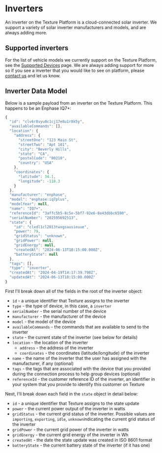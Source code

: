 # Inverters

An inverter on the Texture Platform is a cloud-connected solar inverter. We support a variety of solar inverter manufacturers and models, and are always adding more.

## Supported inverters

For the list of vehicle models we currently support on the Texture Platform, see the [Supported Devices](/docs/sources/supported-devices) page. We are always adding support for more so if you see a inverter that you would like to see on platform, please [contact us](https://www.texturehq.com/contact-us) and let us know.

## Inverter Data Model

Below is a sample payload from an inverter on the Texture Platform. This happens to be an Enphase IQ7+:

```js
{
  "id": "clv6r8vyu0c1cj17e8u1r8k5y",
  "availableCommands": [],
  "location": {
    "address": {
      "streetOne": "123 Main St",
      "streetTwo": "Apt 101",
      "city": "Beverly Hills",
      "state": "CA",
      "postalCode": "90210",
      "country": "USA"
    },
    "coordinates": {
      "latitude": 34.1,
      "longitude": -118.3
    }
  },
  "manufacturer": "enphase",
  "model": "enphase:iq7plus",
  "modelYear": null,
  "name": "IQ7+",
  "referenceId": "3affc5b5-8c5e-5bf7-92e6-8e43dbbc6590",
  "serialNumber": "202595692513",
  "state": {
    "id": "clxdl1cl2013twxgsausieuue",
    "power": 79,
    "gridStatus": "unknown",
    "gridPower": null,
    "gridEnergy": null,
    "createdAt": "2024-06-13T18:15:00.000Z",
    "batteryState": null
  },
  "tags": [],
  "type": "inverter",
  "createdAt": "2024-04-19T14:17:39.798Z",
  "updatedAt": "2024-06-13T18:15:00.000Z"
}
```
First I'll break down all of the fields in the root of the inverter object:
- `id` - a unique identifier that Texture assigns to the inverter
- `type` - the type of device, in this case, a `inverter`
- `serialNumber` - the serial number of the device
- `manufacturer` - the manufacturer of the device
- `model` - the model of the device
- `availableCommands` - the commands that are available to send to the inverter
- `state` - the current state of the inverter (see below for details)
- `location` - the location of the inverter
  - `address` - the address of the inverter
  - `coordinates` - the coordinates (latitude/longitude) of the inverter
- `name` - the name of the inverter that the user has assigned with the manufacturer, if any (optional)
- `tags` - the tags that are associated with the device that you provided during the connection process to help group devices (optional)
- `referenceId` - the customer reference ID of the inverter, an identifier in your system that you provide to identify this customer on Texture

Next, I'll break down each field in the `state` object in detail below:
- `id` - a unique identifier that Texture assigns to the state update
- `power` - the current power output of the inverter in watts
- `gridStatus` - the current grid status of the inverter. Possible values are `importing`, `exporting`, `idle`, `unknown`indicating the current grid status of the inverter
- `gridPower` - the current grid power of the inverter in watts
- `gridEnergy` - the current grid energy of the inverter in Wh
- `createdAt` - the date the state update was created in ISO 8601 format
- `batteryState` - the current battery state of the inverter (if it has one)


